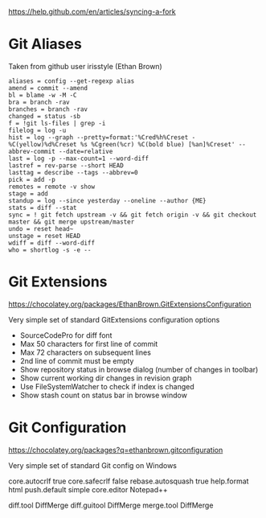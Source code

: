 https://help.github.com/en/articles/syncing-a-fork

# Git Aliases

Taken from github user irisstyle (Ethan Brown)

```
aliases = config --get-regexp alias
amend = commit --amend
bl = blame -w -M -C
bra = branch -rav
branches = branch -rav
changed = status -sb
f = !git ls-files | grep -i
filelog = log -u
hist = log --graph --pretty=format:'%Cred%h%Creset -%C(yellow)%d%Creset %s %Cgreen(%cr) %C(bold blue) [%an]%Creset' --abbrev-commit --date=relative
last = log -p --max-count=1 --word-diff
lastref = rev-parse --short HEAD
lasttag = describe --tags --abbrev=0
pick = add -p
remotes = remote -v show
stage = add
standup = log --since yesterday --oneline --author {ME}
stats = diff --stat
sync = ! git fetch upstream -v && git fetch origin -v && git checkout master && git merge upstream/master
undo = reset head~
unstage = reset HEAD
wdiff = diff --word-diff
who = shortlog -s -e --
```

# Git Extensions

https://chocolatey.org/packages/EthanBrown.GitExtensionsConfiguration

Very simple set of standard GitExtensions configuration options

- SourceCodePro for diff font
- Max 50 characters for first line of commit
- Max 72 characters on subsequent lines
- 2nd line of commit must be empty
- Show repository status in browse dialog (number of changes in toolbar)
- Show current working dir changes in revision graph
- Use FileSystemWatcher to check if index is changed
- Show stash count on status bar in browse window

# Git Configuration

https://chocolatey.org/packages?q=ethanbrown.gitconfiguration

Very simple set of standard Git config on Windows

core.autocrlf true
core.safecrlf false
rebase.autosquash true
help.format html
push.default simple
core.editor Notepad++

diff.tool DiffMerge
diff.guitool DiffMerge
merge.tool DiffMerge
